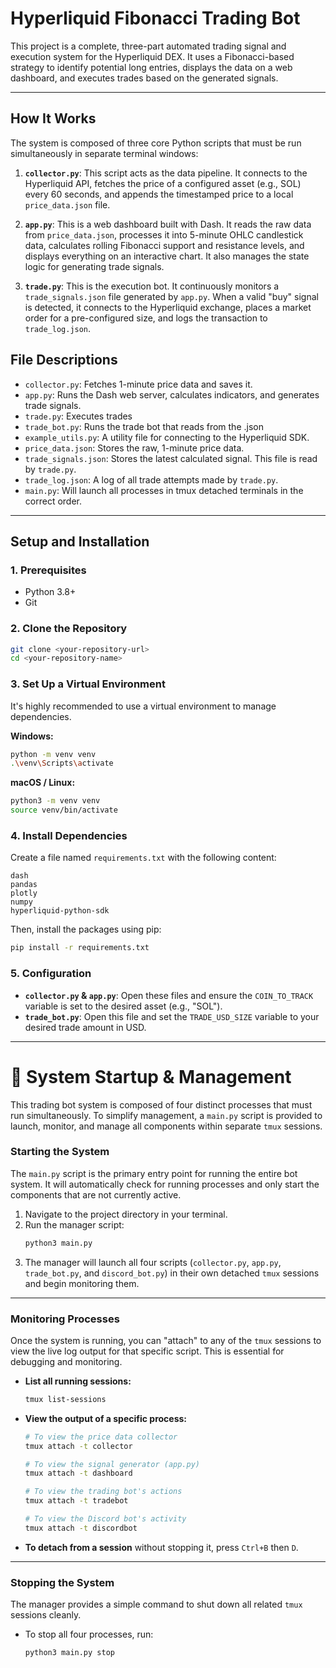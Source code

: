 # Hyperliquid Fibonacci Trading Bot

This project is a complete, three-part automated trading signal and execution system for the Hyperliquid DEX. It uses a Fibonacci-based strategy to identify potential long entries, displays the data on a web dashboard, and executes trades based on the generated signals.

***

## How It Works

The system is composed of three core Python scripts that must be run simultaneously in separate terminal windows:

1.  **`collector.py`**: This script acts as the data pipeline. It connects to the Hyperliquid API, fetches the price of a configured asset (e.g., SOL) every 60 seconds, and appends the timestamped price to a local `price_data.json` file.

2.  **`app.py`**: This is a web dashboard built with Dash. It reads the raw data from `price_data.json`, processes it into 5-minute OHLC candlestick data, calculates rolling Fibonacci support and resistance levels, and displays everything on an interactive chart. It also manages the state logic for generating trade signals.

3.  **`trade.py`**: This is the execution bot. It continuously monitors a `trade_signals.json` file generated by `app.py`. When a valid "buy" signal is detected, it connects to the Hyperliquid exchange, places a market order for a pre-configured size, and logs the transaction to `trade_log.json`.

## File Descriptions

-   `collector.py`: Fetches 1-minute price data and saves it.
-   `app.py`: Runs the Dash web server, calculates indicators, and generates trade signals.
-   `trade.py`: Executes trades
-   `trade_bot.py`: Runs the trade bot that reads from the .json
-   `example_utils.py`: A utility file for connecting to the Hyperliquid SDK.
-   `price_data.json`: Stores the raw, 1-minute price data.
-   `trade_signals.json`: Stores the latest calculated signal. This file is read by `trade.py`.
-   `trade_log.json`: A log of all trade attempts made by `trade.py`.
-   `main.py`: Will launch all processes in tmux detached terminals in the correct order.

***

## Setup and Installation

### 1. Prerequisites
- Python 3.8+
- Git

### 2. Clone the Repository
```bash
git clone <your-repository-url>
cd <your-repository-name>
```

### 3. Set Up a Virtual Environment
It's highly recommended to use a virtual environment to manage dependencies.

**Windows:**
```bash
python -m venv venv
.\venv\Scripts\activate
```

**macOS / Linux:**
```bash
python3 -m venv venv
source venv/bin/activate
```

### 4. Install Dependencies
Create a file named `requirements.txt` with the following content:

```
dash
pandas
plotly
numpy
hyperliquid-python-sdk
```

Then, install the packages using pip:
```bash
pip install -r requirements.txt
```

### 5. Configuration
-   **`collector.py` & `app.py`**: Open these files and ensure the `COIN_TO_TRACK` variable is set to the desired asset (e.g., "SOL").
-   **`trade_bot.py`**: Open this file and set the `TRADE_USD_SIZE` variable to your desired trade amount in USD.

***

# 🚀 System Startup & Management

This trading bot system is composed of four distinct processes that must run simultaneously. To simplify management, a `main.py` script is provided to launch, monitor, and manage all components within separate `tmux` sessions.

### Starting the System

The `main.py` script is the primary entry point for running the entire bot system. It will automatically check for running processes and only start the components that are not currently active.

1.  Navigate to the project directory in your terminal.
2.  Run the manager script:
    ```bash
    python3 main.py
    ```
3.  The manager will launch all four scripts (`collector.py`, `app.py`, `trade_bot.py`, and `discord_bot.py`) in their own detached `tmux` sessions and begin monitoring them.

---
### Monitoring Processes

Once the system is running, you can "attach" to any of the `tmux` sessions to view the live log output for that specific script. This is essential for debugging and monitoring.

* **List all running sessions:**
    ```bash
    tmux list-sessions
    ```
* **View the output of a specific process:**
    ```bash
    # To view the price data collector
    tmux attach -t collector

    # To view the signal generator (app.py)
    tmux attach -t dashboard

    # To view the trading bot's actions
    tmux attach -t tradebot

    # To view the Discord bot's activity
    tmux attach -t discordbot
    ```
* **To detach from a session** without stopping it, press `Ctrl+B` then `D`.

---
### Stopping the System

The manager provides a simple command to shut down all related `tmux` sessions cleanly.

* To stop all four processes, run:
    ```bash
    python3 main.py stop
    ```

